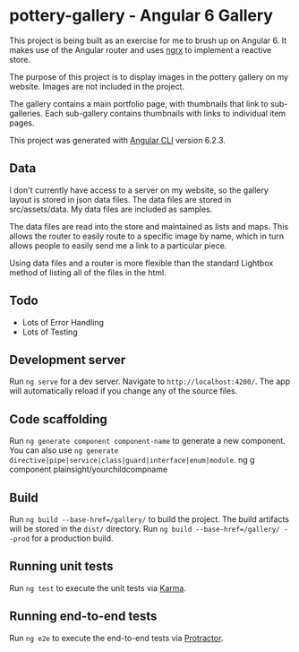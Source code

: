 # pottery-gallery - Angular 6 Gallery

This project is being built as an exercise for me to brush up on Angular 6.  It makes use of the Angular router and uses <a href="https://github.com/ngrx/platform">ngrx</a> to implement a reactive store.

The purpose of this project is to display images in the pottery gallery on my website.  Images are not included in the project.

The gallery contains a main portfolio page, with thumbnails that link to sub-galleries.  Each sub-gallery contains thumbnails with links to individual item pages.

This project was generated with [Angular CLI](https://github.com/angular/angular-cli) version 6.2.3.

## Data

I don't currently have access to a server on my website, so the gallery layout is stored in json data files.  The data files are stored in src/assets/data.  My data files are included as samples.

The data files are read into the store and maintained as lists and maps.   This allows the router to easily route to a specific image by name, which in turn allows people to easily send me a link to a particular piece.

Using data files and a router is more flexible than the standard Lightbox method of listing all of the files in the html.

## Todo

- Lots of Error Handling
- Lots of Testing

## Development server

Run `ng serve` for a dev server. Navigate to `http://localhost:4200/`. The app will automatically reload if you change any of the source files.

## Code scaffolding

Run `ng generate component component-name` to generate a new component. You can also use `ng generate directive|pipe|service|class|guard|interface|enum|module`.
ng g component plainsight/yourchildcompname


## Build

Run `ng build --base-href=/gallery/` to build the project. The build artifacts will be stored in the `dist/` directory.
Run `ng build --base-href=/gallery/ --prod` for a production build.

## Running unit tests

Run `ng test` to execute the unit tests via [Karma](https://karma-runner.github.io).

## Running end-to-end tests

Run `ng e2e` to execute the end-to-end tests via [Protractor](http://www.protractortest.org/).

